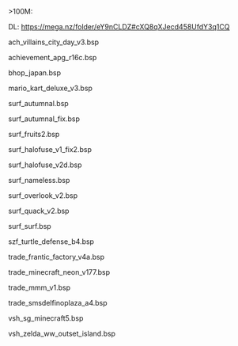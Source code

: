 \>100M:

DL: https://mega.nz/folder/eY9nCLDZ#cXQ8qXJecd458UfdY3q1CQ

ach_villains_city_day_v3.bsp

achievement_apg_r16c.bsp

bhop_japan.bsp

mario_kart_deluxe_v3.bsp

surf_autumnal.bsp

surf_autumnal_fix.bsp

surf_fruits2.bsp

surf_halofuse_v1_fix2.bsp

surf_halofuse_v2d.bsp

surf_nameless.bsp

surf_overlook_v2.bsp

surf_quack_v2.bsp

surf_surf.bsp

szf_turtle_defense_b4.bsp

trade_frantic_factory_v4a.bsp

trade_minecraft_neon_v177.bsp

trade_mmm_v1.bsp

trade_smsdelfinoplaza_a4.bsp

vsh_sg_minecraft5.bsp

vsh_zelda_ww_outset_island.bsp

